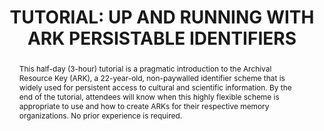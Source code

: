 ---
abstract: This half-day (3-hour) tutorial is a pragmatic introduction to the Archival
  Resource Key (ARK), a 22-year-old, non-paywalled identifier scheme that is widely
  used for persistent access to cultural and scientific information. By the end of
  the tutorial, attendees will know when this highly flexible scheme is appropriate
  to use and how to create ARKs for their respective memory organizations. No prior
  experience is required.
creators:
- Kunze, John
- Winston, Donny
date: null
document_url: https://www.ideals.illinois.edu/items/128261/bitstreams/428887/data.pdf
grand_parent: iPRES
institutions: []
keywords:
- persistent identifier
- open access
- url
- uri
landing_page_url: https://hdl.handle.net/2142/121057
language: eng
layout: publication
license: CC-BY 4.0 International
notes_url: null
parent: iPRES 2023
presentation_url: null
publication_type: unknown
size: null
source_name: iPRES
title: 'TUTORIAL: UP AND RUNNING WITH ARK PERSISTABLE IDENTIFIERS'
year: 2023
---